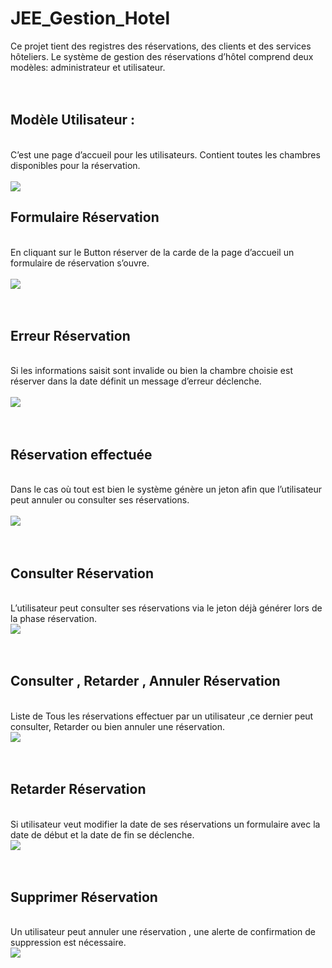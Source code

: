 # JEE_Gestion_Hotel
Ce projet tient des registres des réservations, des clients et des services hôteliers. Le
système de gestion des réservations d’hôtel comprend deux modèles: administrateur et
utilisateur. 
<br> <br> <br>
<h2>Modèle Utilisateur :</h2><br>
C’est une page d’accueil pour les utilisateurs. Contient toutes les chambres disponibles
pour la réservation.
<br> <br> <img src="https://user-images.githubusercontent.com/47062719/176155804-74cde17a-0658-4048-8e4f-d2ece7f673bc.jpg">
<br>
<h2>Formulaire Réservation</h2> <br>
En cliquant sur le Button réserver de la carde de la page d’accueil un formulaire de
réservation s’ouvre.
<br><br> <img src="https://user-images.githubusercontent.com/47062719/176156042-95d253b1-14af-4d71-9c6f-459df2f05290.jpg">
<br> <br> <br>
<h2>Erreur Réservation</h2> <br>
Si les informations saisit sont invalide ou bien la chambre choisie est réserver dans la date
définit un message d’erreur déclenche. <br><br>
<img src="https://user-images.githubusercontent.com/47062719/176156322-c7bb1f56-8e78-4551-87b8-b7888b17cbb8.jpg">
<br> <br> <br>
<h2>Réservation effectuée</h2> <br>
Dans le cas où tout est bien le système génère un jeton afin que l’utilisateur peut annuler
ou consulter ses réservations. <br> 
<br><img src="https://user-images.githubusercontent.com/47062719/176156655-b866cf28-302c-4002-ac72-8d3be4aae6e6.jpg">
<br> <br> <br>
<h2>Consulter Réservation</h2> <br>
L’utilisateur peut consulter ses réservations via le jeton déjà générer lors de la phase
réservation.
<br> <img src="https://user-images.githubusercontent.com/47062719/176156930-767b60ed-9f17-4e6c-aa05-7845ca89b726.jpg">
<br> <br> <br>
<h2>Consulter , Retarder , Annuler Réservation</h2> <br>
Liste de Tous les réservations effectuer par un utilisateur ,ce dernier peut consulter, Retarder ou bien annuler une réservation.
<br> <img src="https://user-images.githubusercontent.com/47062719/176157562-f581063c-923a-4179-8fa7-f7131b82b088.jpg">
<br> <br> <br>
<h2>Retarder Réservation</h2> <br>
Si utilisateur veut modifier la date de ses réservations un formulaire avec la date de début et la date de fin se déclenche.
<br> <img src="https://user-images.githubusercontent.com/47062719/176158032-3ad599da-4fd0-49d5-ae44-c124ea4846da.jpg">
<br> <br> <br>
<h2>Supprimer Réservation</h2> <br>
Un utilisateur peut annuler une réservation , une alerte de confirmation de suppression est
nécessaire.
<br> <img src="https://user-images.githubusercontent.com/47062719/176158610-73cf4ff6-7cc2-44b8-81df-fed85d080b70.jpg">
<br> <br>

